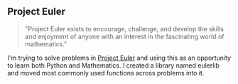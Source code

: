 ## Project Euler

> "Project Euler exists to encourage, challenge, and develop the skills and enjoyment of anyone with an interest in the fascinating world of mathematics."


I'm trying to solve problems in [Project Euler](https://projecteuler.net) and using this as an opportunity to learn both Python and Mathematics. I created a library named eulerlib and moved most commonly used functions across problems into it.
